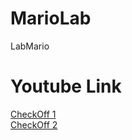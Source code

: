 # MarioLab
 LabMario

# Youtube Link  
[CheckOff 1](https://youtu.be/_Y2-UxWnI-8)  
[CheckOff 2](https://youtu.be/VHdQqF0AMIA)  
